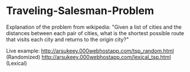 # Traveling-Salesman-Problem
Explanation of the problem from wikipedia: "Given a list of cities and the distances between each pair of cities, what is the shortest possible route that visits each city and returns to the origin city?" 

Live example: http://arsukeey.000webhostapp.com/tsp_random.html (Randomized) 
              http://arsukeey.000webhostapp.com/lexical_tsp.html (Lexical)
